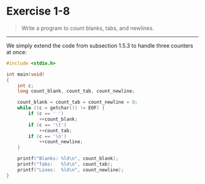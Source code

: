 # Exercise 1-8

> Write a program to count blanks, tabs, and newlines.

---

We simply extend the code from subsection 1.5.3 to handle three counters at once:
```c
#include <stdio.h>

int main(void)
{
	int c;
	long count_blank, count_tab, count_newline;

	count_blank = count_tab = count_newline = 0;
	while ((c = getchar()) != EOF) {
		if (c == ' ')
			++count_blank;
		if (c == '\t')
			++count_tab;
		if (c == '\n')
			++count_newline;
	}

	printf("Blanks: %ld\n", count_blank);
	printf("Tabs:   %ld\n", count_tab);
	printf("Lines:  %ld\n", count_newline);
}
```
